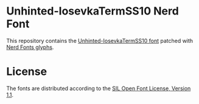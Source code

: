 # Unhinted-IosevkaTermSS10 Nerd Font
This repository contains the [Unhinted-IosevkaTermSS10 font](https://github.com/be5invis/Iosevka) patched with [Nerd Fonts glyphs](https://github.com/ryanoasis/nerd-fonts).

# License
The fonts are distributed according to the [SIL Open Font License, Version 1.1](LICENSE).
